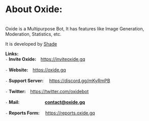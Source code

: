 
# __**About Oxide:**__
<br>
Oxide is a Multipurpose Bot, It has features like Image Generation, Moderation, Statistics, etc.
</br>

It is developed by [Shade](https://github.com/Soham-Suvarna)

**Links:**
<br>
`-` __Invite Oxide:__          ⠀https://inviteoxide.gq
</br>
<br>
`-` __Website:__               ⠀https://oxide.gq
</br>
<br>
`-` __Support Server:__       ⠀ https://discord.gg/mKyRmPB
</br>
<br>
`-` __Twitter:__               ⠀https://twitter.com/oxidebot
</br>
<br>
`-` __Mail:__               ⠀⠀⠀⠀⠀⠀⠀ **contact@oxide.gq**
</br>
<br>
`-` __Reports Form:__        ⠀  https://reports.oxide.gq
</br>
